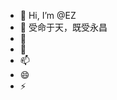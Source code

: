 - 👋 Hi, I’m @EZ
- 👀  受命于天，既受永昌
- 🌱 
- 💞️ 
- 📫 
- 😄
- ⚡ 

<!---
EZ1997/EZ1997 is a ✨ special ✨ repository because its `README.md` (this file) appears on your GitHub profile.
You can click the Preview link to take a look at your changes.
--->
